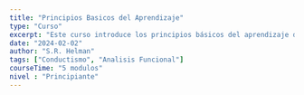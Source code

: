 ```yaml
---
title: "Principios Basicos del Aprendizaje"
type: "Curso"
excerpt: "Este curso introduce los principios básicos del aprendizaje desde una perspectiva conductual y funcional. A lo largo de cinco módulos, exploraremos conceptos clave como el condicionamiento, el análisis funcional de la conducta y su aplicación en distintos contextos. Diseñado para principiantes, el curso ofrece una base sólida para comprender cómo se adquieren y modifican los comportamientos a partir de la interacción con el entorno."
date: "2024-02-02"
author: "S.R. Helman"
tags: ["Conductismo", "Analisis Funcional"]
courseTime: "5 modulos"
nivel : "Principiante"
---
```


